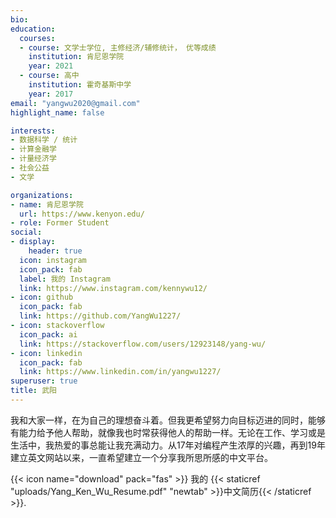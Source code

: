 ```yaml
---
bio: 
education:
  courses:
  - course: 文学士学位, 主修经济/辅修统计， 优等成绩
    institution: 肯尼恩学院
    year: 2021
  - course: 高中
    institution: 霍奇基斯中学
    year: 2017
email: "yangwu2020@gmail.com"
highlight_name: false

interests:
- 数据科学 / 统计
- 计算金融学
- 计量经济学
- 社会公益
- 文学

organizations:
- name: 肯尼恩学院
  url: https://www.kenyon.edu/
- role: Former Student
social:
- display:
    header: true
  icon: instagram
  icon_pack: fab
  label: 我的 Instagram
  link: https://www.instagram.com/kennywu12/
- icon: github
  icon_pack: fab
  link: https://github.com/YangWu1227/
- icon: stackoverflow
  icon_pack: ai
  link: https://stackoverflow.com/users/12923148/yang-wu/
- icon: linkedin
  icon_pack: fab
  link: https://www.linkedin.com/in/yangwu1227/
superuser: true
title: 武阳
---
```


我和大家一样，在为自己的理想奋斗着。但我更希望努力向目标迈进的同时，能够有能力给予他人帮助，就像我也时常获得他人的帮助一样。无论在工作、学习或是生活中，我热爱的事总能让我充满动力。从17年对编程产生浓厚的兴趣，再到19年建立英文网站以来，一直希望建立一个分享我所思所感的中文平台。

{{< icon name="download" pack="fas" >}} 我的 {{< staticref "uploads/Yang_Ken_Wu_Resume.pdf" "newtab" >}}中文简历{{< /staticref >}}.

